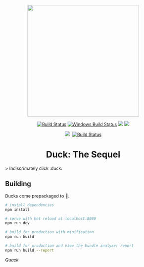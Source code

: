 <p align="center"><img src="https://media.giphy.com/media/3og0Ix3vPH4B2kqz04/giphy.gif" width="360"></p>
<p align="center">
  <a href="https://travis-ci.org/mattmatters/duck"><img src="https://travis-ci.org/mattmatters/duck.svg?branch=master" alt="Build Status"></img></a>
  <a href="https://ci.appveyor.com/project/mattmatters/duck"><img src="https://ci.appveyor.com/api/projects/status/dkfyae9omp2g64r2?svg=true" alt="Windows Build Status"></a>
  <a href="https://codeclimate.com/github/mattmatters/duck/maintainability"><img src="https://api.codeclimate.com/v1/badges/05e171eb9300bb2cfb42/maintainability" /></a>
  <a href="https://codeclimate.com/github/mattmatters/duck/test_coverage"><img src="https://api.codeclimate.com/v1/badges/05e171eb9300bb2cfb42/test_coverage" /></a>
</p>
<p align="center">
    <a href="https://app.codeship.com/projects/256353"><img src="https://app.codeship.com/projects/b15bc150-a967-0135-7965-32b6694ce8bc/status?branch=master"></a>
    <a href="https://david-dm.org/mattmatters/duck"><img src"https://david-dm.org/mattmatters/duck.svg"></a>
    <a href='https://semaphoreci.com/mattmatters/duck'> <img src='https://semaphoreci.com/api/v1/mattmatters/duck/branches/master/badge.svg' alt='Build Status'></a>
</p>
<h1 align="center">Duck: The Sequel</h1>
> Indiscrimately click :duck:


## Building
Ducks come prepackaged to :duck:.

``` bash
# install dependencies
npm install

# serve with hot reload at localhost:8080
npm run dev

# build for production with minification
npm run build

# build for production and view the bundle analyzer report
npm run build --report
```

_Quack_

